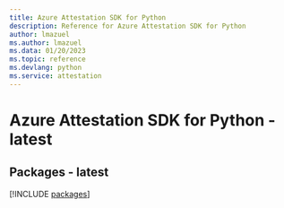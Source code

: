```yaml
---
title: Azure Attestation SDK for Python
description: Reference for Azure Attestation SDK for Python
author: lmazuel
ms.author: lmazuel
ms.data: 01/20/2023
ms.topic: reference
ms.devlang: python
ms.service: attestation
---
```

# Azure Attestation SDK for Python - latest
## Packages - latest
[!INCLUDE [packages](attestation-index.md)]